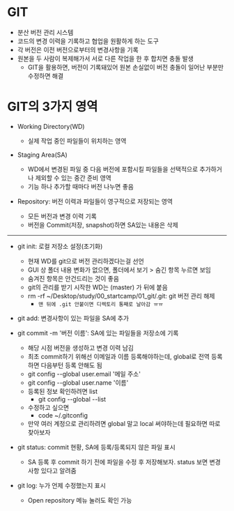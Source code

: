 # GIT
- 분산 버전 관리 시스템
- 코드의 변경 이력을 기록하고 협업을 원활하게 하는 도구
- 각 버전은 이전 버전으로부터의 변경사항을 기록
- 원본을 두 사람이 복제해가서 서로 다른 작업을 한 후 합치면 충돌 발생
  - GIT을 활용하면, 버전이 기록돼있어 원본 손실없이 버전 충돌이 일어난 부분만 수정하면 해결

# GIT의 3가지 영역
- Working Directory(WD)
  - 실제 작업 중인 파일들이 위치하는 영역
- Staging Area(SA)
  - WD에서 변경된 파일 중 다음 버전에 포함시킬 파일들을 선택적으로 추가하거나 제외할 수 있는 중간 준비 영역
  - 기능 하나 추가할 때마다 버전 나누면 좋음

- Repository: 버전 이력과 파일들이 영구적으로 저장되는 영역
  - 모든 버전과 변경 이력 기록
  - 버전을 Commit(저장, snapshot)하면 SA있는 내용은 삭제
---
- git init: 로컬 저장소 설정(초기화)
  - 현재 WD를 git으로 버전 관리하겠다는걸 선언
  - GUI 상 폴더 내용 변화가 없으면, 폴더에서 보기 > 숨긴 항목 누르면 보임
  - 숨겨진 항목은 안건드리는 것이 좋음
  - git의 관리를 받기 시작한 WD는 (master) 가 뒤에 붙음
  - rm -rf ~/Desktop/study/00_startcamp/01_git/.git: git 버전 관리 해제
    - `맨 뒤에 .git 안붙이면 디렉토리 통째로 날아감 ㅠㅠ`

- git add: 변경사항이 있는 파일을 SA에 추가
- git commit -m '버전 이름': SA에 있는 파일들을 저장소에 기록
  - 해당 시점 버전을 생성하고 변경 이력 남김
  - 최초 commit하기 위해선 이메일과 이름 등록해야하는데, global로 전역 등록하면 다음부턴 등록 안해도 됨
  - git config --global user.email '메일 주소'
  - git config --global user.name '이름'
  - 등록된 정보 확인하려면 list
    - git config --global --list
  - 수정하고 싶으면
    - code ~/.gitconfig
  - 만약 여러 계정으로 관리하려면 global 말고 local 써야하는데 필요하면 따로 찾아보자

- git status: commit 현황, SA에 등록/등록되지 않은 파일 표시
  - SA 등록 후 commit 하기 전에 파일을 수정 후 저장해보자. status 보면 변경 사항 있다고 알려줌

- git log: 누가 언제 수정했는지 표시
  - Open repository 메뉴 눌러도 확인 가능

